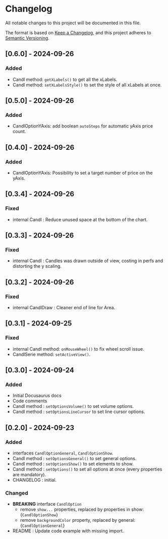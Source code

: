 # Changelog

All notable changes to this project will be documented in this file.

The format is based on [Keep a Changelog](https://keepachangelog.com/en/1.0.0/),
and this project adheres to [Semantic Versioning](https://semver.org/spec/v2.0.0.html).

## [0.6.0] - 2024-09-26

### Added

- Candl method: `getXLabels()` to get all the xLabels.
- Candl method: `setXLabelsStyle()` to set the style of all xLabels at once.

## [0.5.0] - 2024-09-26

### Added

- CandlOptionYAxis: add boolean `autoSteps` for automatic yAxis price count.

## [0.4.0] - 2024-09-26

### Added

- CandlOptionYAxis: Possibility to set a target number of price on the yAxis.

## [0.3.4] - 2024-09-26

### Fixed

- internal Candl : Reduce unused space at the bottom of the chart.

## [0.3.3] - 2024-09-26

### Fixed

- internal Candl : Candles was drawn outside of view, costing in perfs and distorting the y scaling.

## [0.3.2] - 2024-09-26

### Fixed

- internal CandlDraw : Cleaner end of line for Area.

## [0.3.1] - 2024-09-25

### Fixed

- internal Candl method: `onMouseWheel()` to fix wheel scroll issue.
- CandlSerie method: `setActiveView()`.

## [0.3.0] - 2024-09-24

### Added

- Initial Docusaurus docs
- Code comments
- Candl method : `setOptionsVolume()` to set volume options.
- Candl method : `setOptionsLineCursor` to set line cursor options.

## [0.2.0] - 2024-09-23

### Added

- interfaces `CandlOptionGeneral`, `CandlOptionShow`.
- Candl method : `setOptionsGeneral()` to set general options.
- Candl method : `setOptionsShow()` to set elements to show.
- Candl method : `setOptions()` to set all options at once (every properties are mandatory).
- CHANGELOG : initial.

### Changed

- **BREAKING** interface `CandlOption`
  - remove `show...` properties, replaced by properties in show:{`CandlOptionShow`}
  - remove `backgroundColor` property, replaced by general:{`CandlOptionGeneral`}
- README : Update code example with missing import.
